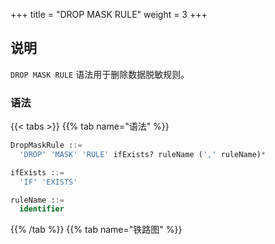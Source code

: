 +++
title = "DROP MASK RULE"
weight = 3
+++

## 说明

`DROP MASK RULE` 语法用于删除数据脱敏规则。

### 语法

{{< tabs >}}
{{% tab name="语法" %}}
```sql
DropMaskRule ::=
  'DROP' 'MASK' 'RULE' ifExists? ruleName (',' ruleName)*

ifExists ::=
  'IF' 'EXISTS'

ruleName ::=
  identifier
```
{{% /tab %}}
{{% tab name="铁路图" %}}
<iframe frameborder="0" name="diagram" id="diagram" width="100%" height="100%"></iframe>
{{% /tab %}}
{{< /tabs >}}

### 补充说明

- `ifExists` 子句用于避免 `Mask rule not exists` 错误。

### 示例

- 删除数据脱敏规则

```sql
DROP MASK RULE t_mask, t_mask_1;
```

- 使用 `ifExists` 子句删除数据脱敏规则

```sql
DROP MASK RULE IF EXISTS t_mask, t_mask_1;
```

### 保留字

`DROP`, `MASK`, `RULE`

### 相关链接

- [保留字](/cn/user-manual/shardingsphere-proxy/distsql/syntax/reserved-word/)
